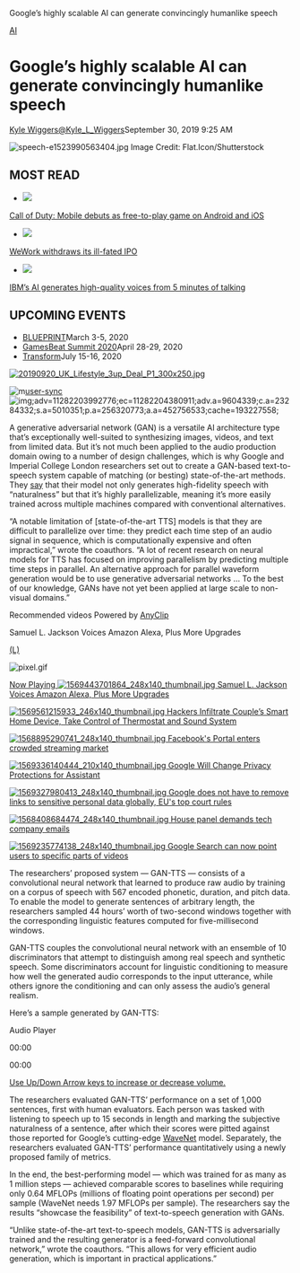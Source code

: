 Google’s highly scalable AI can generate convincingly humanlike speech

[AI](https://venturebeat.com/category/ai)

# Google’s highly scalable AI can generate convincingly humanlike speech

[Kyle Wiggers](https://venturebeat.com/author/kylewiggers/)[@Kyle_L_Wiggers](https://twitter.com/Kyle_L_Wiggers)September 30, 2019 9:25 AM

![speech-e1523990563404.jpg](../_resources/b78b6aec82cf2b3382d7e1ab14d745c6.jpg)
Image Credit: Flat.Icon/Shutterstock

## MOST READ

- [![](../_resources/346c80444a5dd870e766249823ed9ccd.png)](https://venturebeat.com/2019/10/01/call-of-duty-mobile-debuts-as-free-to-play-game-on-android-and-ios/)

[Call of Duty: Mobile debuts as free-to-play game on Android and iOS](https://venturebeat.com/2019/10/01/call-of-duty-mobile-debuts-as-free-to-play-game-on-android-and-ios/)

- [![](../_resources/318e24465f2f97965172547da5f033ad.png)](https://venturebeat.com/2019/09/30/wework-withdraws-its-ill-fated-ipo/)

[WeWork withdraws its ill-fated IPO](https://venturebeat.com/2019/09/30/wework-withdraws-its-ill-fated-ipo/)

- [![](../_resources/10c07ec52bb889584e5b5c1cbee7ef91.png)](https://venturebeat.com/2019/09/30/ibms-ai-generates-high-quality-voices-from-as-little-as-five-minutes-of-speech/)

[IBM’s AI generates high-quality voices from 5 minutes of talking](https://venturebeat.com/2019/09/30/ibms-ai-generates-high-quality-voices-from-as-little-as-five-minutes-of-speech/)

## UPCOMING EVENTS

- [BLUEPRINT](https://vbevents.venturebeat.com/events/BlueprintGreenBay)March 3-5, 2020
- [GamesBeat Summit 2020](https://www.gamesbeatsummit.com/)April 28-29, 2020
- [Transform](https://vbtransform.com/)July 15-16, 2020

[![20190920_UK_Lifestyle_3up_Deal_P1_300x250.jpg](../_resources/0e873fd79128f865230c2c8df976b155.jpg)](https://adclick.g.doubleclick.net/pcs/click?xai=AKAOjssxVZlxWCSf8qSXmQ0S_piFdsSUxXPlaF4xOcUseKZ8r2fUaNzFhoI5KKtK74BJZvaSW_KtdX9fDjAO0ZDNAmft9p_uARumDimipWVoMQ2GroWDDZ_jtKWA-2uSQA&sig=Cg0ArKJSzGtkRaHybQVJ&urlfix=1&adurl=http://insight.adsrvr.org/track/clk%3Fimp%3D59301066-aadf-4bd1-8e50-083e25707420%26ag%3D72d5gc4%26sfe%3Dfcb12ba%26sig%3DwIuTC9JWB-95SgZbvBO2xpt8ds56M3FmSLHYkGeTHO8.%26crid%3Dyl456pii%26cf%3D1059667%26fq%3D0%26td_s%3Dventurebeat.com%26rcats%3Daad,y29%26mcat%3Ddv-51000333%26mste%3D%26mfld%3D3%26mssi%3DNone%26mfsi%3D3gk94qkbg2%26sv%3Dgoogle%26uhow%3D66%26agsa%3D%26rgco%3DUnited%2520Kingdom%26rgre%3DCamden%26rgme%3D%26rgci%3DCamden%26rgz%3DNW1%26dt%3DPC%26osf%3DOSX%26os%3DOther%26br%3DChrome%26svpid%3Dpub-4622687420396628%26rlangs%3Den%26mlang%3D%26did%3D%26rcxt%3DOther%26tmpc%3D14.9%26vrtd%3D%26osi%3D%26osv%3D%26daid%3D%26dnr%3D0%26vpb%3D%26c%3DOAFQAg..%26dur%3DCjcKHWNoYXJnZS1hbGxHcmFwZXNob3RDYXRlZ29yaWVzIhYI9___________ARIJZ3JhcGVzaG90Cj0KI2NoYXJnZS1hbGxHcmFwZXNob3RQcmVkaWN0c0NhdGVnb3J5IhYI6P__________ARIJZ3JhcGVzaG90Cj8KImNoYXJnZS1hbGxEb3VibGVWZXJpZnlCb3RBdm9pZGFuY2UiGQjn__________8BEgxkb3VibGV2ZXJpZnkKRwoqY2hhcmdlLWFsbERvdWJsZVZlcmlmeUF1dGhlbnRpY0JyYW5kU2FmZXR5IhkI2___________ARIMZG91YmxldmVyaWZ5%26crrelr%3D%26npt%3D%26svscid%3Dpub-4622687420396628%26mk%3DApple%26mdl%3DChrome%2520-%2520OS%2520X%26fpa%3D746%26pcm%3D3%26said%3DXZOSugANmKkK7YdlHwSUMA%253D%253D%26auct%3D1%26grdc%3DCAEYASABKAE.%26r%3Dhttps://adclick.g.doubleclick.net/aclk%253Fsa%253Dl%2526ai%253DCXYBBupKTXamxNuWOtgewqJL4AfXkno9XjpKgjlfAjbcBEAEgAGC7vq6D0AqCARdjYS1wdWItNDYyMjY4NzQyMDM5NjYyOKAB2obz6APIAQngAgCoAwGqBKoCT9BioBhbmlfpcn5oVwlouV7X8LyAJYerjpc_o_Mh-FEFN4yH7z_xGjETaqQHZX5tkAeuRMJM0bU6_zcLxsKup7dOCfFfhCSfBGIetVwZYBJoOT9IZ94cGnnzLMIoSuKTtO9M0beHwGNhGkoFjZguJCZoj7FlBekK_7p6HpQPHCES8n3riXJvrvhkHaOVAgPoxUDWRuiNEBI-_T5jmBtsfuWZ5osh9kvcJJD0fKUxG6eD_K4OTpU0ASOZtIcyLCaDM6kL6d4wesUDQEF-piEn_-3csFRIAkC8yF3pu3f_2SZpey60r_10syXLxGETQtL8HGqIHeWj0WmWOfx6ePUQTDrcF2ytvZM1eJEn0DHMAs3icaDScPS3LyTihPY7IJTNGNfzwz3rVhrKoeAEAYAGgquM_oz6rqyUAaAGIagHpr4bqAfZyxuoB8_MG6gH7NUbqAfB0xvYBwDSCAcIjOOAEBAB%2526num%253D1%2526sig%253DAOD64_1IJbRlvInbxorG_foPO7jcV0gEfw%2526client%253Dca-pub-4622687420396628%2526adurl%253Dhttps://portal.facebook.com/gb/%253Futm_source%253D5010351%2526utm_medium%253Dd_progdisp%2526utm_campaign%253D23284332%2526utm_term%253D256320773%2526utm_content%253D122195190%2526utm_ad%253D452756533%2526utm_location%253Dct%253DUK%2526st%253D%2526city%253D3711%2526dma%253D0%2526zp%253D%2526bw%253D4)

![m](../_resources/c9d8ecd0571da8622611daa5bd3e1f02.png)[user-sync](../_resources/c2196de8ba412c60c22ab491af7b1409.gif)![img;adv=11282203992776;ec=11282204380911;adv.a=9604339;c.a=23284332;s.a=5010351;p.a=256320773;a.a=452756533;cache=193227558;](../_resources/b4682377ddfbe4e7dabfddb2e543e842.gif)

A generative adversarial network (GAN) is a versatile AI architecture type that’s exceptionally well-suited to synthesizing images, videos, and text from limited data. But it’s not much been applied to the audio production domain owing to a number of design challenges, which is why Google and Imperial College London researchers set out to create a GAN-based text-to-speech system capable of matching (or besting) state-of-the-art methods. They [say](https://arxiv.org/pdf/1909.11646.pdf) that their model not only generates high-fidelity speech with “naturalness” but that it’s highly parallelizable, meaning it’s more easily trained across multiple machines compared with conventional alternatives.

“A notable limitation of [state-of-the-art TTS] models is that they are difficult to parallelize over time: they predict each time step of an audio signal in sequence, which is computationally expensive and often impractical,” wrote the coauthors. “A lot of recent research on neural models for TTS has focused on improving parallelism by predicting multiple time steps in parallel. An alternative approach for parallel waveform generation would be to use generative adversarial networks … To the best of our knowledge, GANs have not yet been applied at large scale to non-visual domains.”

Recommended videos
Powered by [AnyClip](https://anyclip.com/)

Samuel L. Jackson Voices Amazon Alexa, Plus More Upgrades

[(L)](https://anyclip.com/)

![pixel.gif](:/d41d8cd98f00b204e9800998ecf8427e)

 [        Now Playing  ![1569443701864_248x140_thumbnail.jpg](../_resources/62a99d74cae108b877da065e1dfbf57f.jpg)   Samuel L. Jackson Voices Amazon Alexa, Plus More Upgrades](https://venturebeat.com/2019/09/30/googles-highly-scalable-ai-can-generate-convincingly-humanlike-speech/)

 [        ![1569561215933_246x140_thumbnail.jpg](../_resources/a55c9971ea660196692434f74d04f46c.jpg)   Hackers Infiltrate Couple’s Smart Home Device, Take Control of Thermostat and Sound System](https://venturebeat.com/2019/09/30/googles-highly-scalable-ai-can-generate-convincingly-humanlike-speech/)

 [        ![1568895290741_248x140_thumbnail.jpg](../_resources/d06d9cc4a2aaefb50075f7d51f1888a2.jpg)   Facebook's Portal enters crowded streaming market](https://venturebeat.com/2019/09/30/googles-highly-scalable-ai-can-generate-convincingly-humanlike-speech/)

 [        ![1569336140444_210x140_thumbnail.jpg](:/065b44835930a040645ad102d7fe8271)   Google Will Change Privacy Protections for Assistant](https://venturebeat.com/2019/09/30/googles-highly-scalable-ai-can-generate-convincingly-humanlike-speech/)

 [        ![1569327980413_248x140_thumbnail.jpg](../_resources/e010c2ed521030a6a6814021e1b7e520.jpg)   Google does not have to remove links to sensitive personal data globally, EU's top court rules](https://venturebeat.com/2019/09/30/googles-highly-scalable-ai-can-generate-convincingly-humanlike-speech/)

 [        ![1568408684474_248x140_thumbnail.jpg](../_resources/e3bc3039db9898c7c4a8fe46ac288f72.jpg)   House panel demands tech company emails](https://venturebeat.com/2019/09/30/googles-highly-scalable-ai-can-generate-convincingly-humanlike-speech/)

 [        ![1569235774138_248x140_thumbnail.jpg](../_resources/a47946c78963cdd823c5386f14e86805.jpg)   Google Search can now point users to specific parts of videos](https://venturebeat.com/2019/09/30/googles-highly-scalable-ai-can-generate-convincingly-humanlike-speech/)

The researchers’ proposed system — GAN-TTS — consists of a convolutional neural network that learned to produce raw audio by training on a corpus of speech with 567 encoded phonetic, duration, and pitch data. To enable the model to generate sentences of arbitrary length, the researchers sampled 44 hours’ worth of two-second windows together with the corresponding linguistic features computed for five-millisecond windows.

GAN-TTS couples the convolutional neural network with an ensemble of 10 discriminators that attempt to distinguish among real speech and synthetic speech. Some discriminators account for linguistic conditioning to measure how well the generated audio corresponds to the input utterance, while others ignore the conditioning and can only assess the audio’s general realism.

Here’s a sample generated by GAN-TTS:

Audio Player

00:00

00:00

[Use Up/Down Arrow keys to increase or decrease volume.](#)

The researchers evaluated GAN-TTS’ performance on a set of 1,000 sentences, first with human evaluators. Each person was tasked with listening to speech up to 15 seconds in length and marking the subjective naturalness of a sentence, after which their scores were pitted against those reported for Google’s cutting-edge [WaveNet](https://venturebeat.com/2019/08/27/google-cloud-text-to-speech-now-has-187-voices-and-95-wavenet-voices/) model. Separately, the researchers evaluated GAN-TTS’ performance quantitatively using a newly proposed family of metrics.

In the end, the best-performing model — which was trained for as many as 1 million steps — achieved comparable scores to baselines while requiring only 0.64 MFLOPs (millions of floating point operations per second) per sample (WaveNet needs 1.97 MFLOPs per sample). The researchers say the results “showcase the feasibility” of text-to-speech generation with GANs.

“Unlike state-of-the-art text-to-speech models, GAN-TTS is adversarially trained and the resulting generator is a feed-forward convolutional network,” wrote the coauthors. “This allows for very efficient audio generation, which is important in practical applications.”